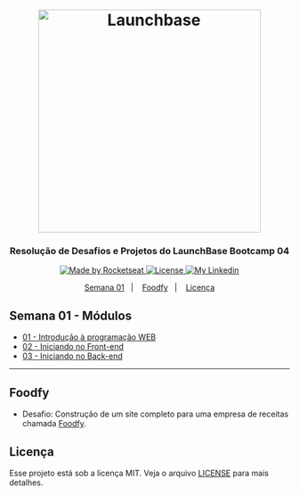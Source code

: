<h1 align="center">
    <img alt="Launchbase" src="https://storage.googleapis.com/golden-wind/bootcamp-launchbase/logo.png" width="400px" />
</h1>

<h3 align="center">
  Resolução de Desafios e Projetos do LaunchBase Bootcamp 04
</h3>

<p align="center">

  <a href="https://rocketseat.com.br">
    <img alt="Made by Rocketseat" src="https://img.shields.io/badge/made%20by-Rocketseat-%23F8952D">
  </a>

  <a href="https://github.com/chicodiegomoreira/launchbase-04/blob/master/LICENSE" >
    <img alt="License" src="https://img.shields.io/badge/license-MIT-%23F8952D">
  </a>
  
  <a href="https://www.linkedin.com/in/chicodiegomoreira/" >
    <img alt="My Linkedin" src="https://img.shields.io/badge/-chicodiegomoreira-%230077B5?style=social&logo=linkedin">
  </a>

</p>

<p align="center">
  <a href="#semana-01---módulos">Semana 01</a>&nbsp;&nbsp;&nbsp;|&nbsp;&nbsp;&nbsp;
  <a href="#foodfy">Foodfy</a>&nbsp;&nbsp;&nbsp;|&nbsp;&nbsp;&nbsp;
  <a href="#licença">Licença</a>
</p>

## Semana 01 - Módulos

- [01 - Introdução à programação WEB](https://github.com/chicodiegomoreira/launchbase-04/blob/master/docs/semana01/modulo01/README.md)
- [02 - Iniciando no Front-end](https://github.com/chicodiegomoreira/launchbase-04/blob/master/docs/semana01/modulo02/README.md)
- [03 - Iniciando no Back-end](https://github.com/chicodiegomoreira/launchbase-04/blob/master/docs/semana01/modulo03/README.md)

---

## Foodfy
- Desafio: Construção de um site completo para uma empresa de receitas chamada [Foodfy](https://github.com/chicodiegomoreira/launchbase-04-foodfy).

## Licença

Esse projeto está sob a licença MIT. Veja o arquivo [LICENSE](https://github.com/chicodiegomoreira/launchbase-04/blob/master/LICENSE) para mais detalhes.
